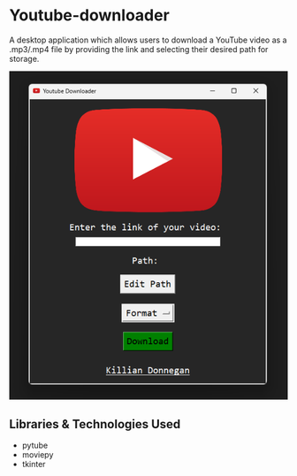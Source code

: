 # Youtube-downloader
A desktop application which allows users to download a YouTube video as a .mp3/.mp4 file by providing the link and selecting their desired path for storage.

![alt text](images/demo.png)

## Libraries & Technologies Used
* pytube
* moviepy
* tkinter
